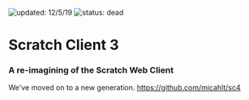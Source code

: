 ![updated: 12/5/19](https://img.shields.io/badge/updated-12/5/19-red) ![status: dead](https://img.shields.io/badge/status-dead-red)

# Scratch Client 3
### A re-imagining of the Scratch Web Client

We've moved on to a new generation.  https://github.com/micahlt/sc4
